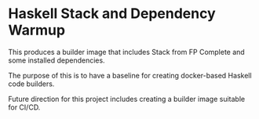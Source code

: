 Haskell Stack and Dependency Warmup
===================================

This produces a builder image that includes Stack
from FP Complete and some installed dependencies.

The purpose of this is to have a baseline for creating
docker-based Haskell code builders.

Future direction for this project includes creating a
builder image suitable for CI/CD.





